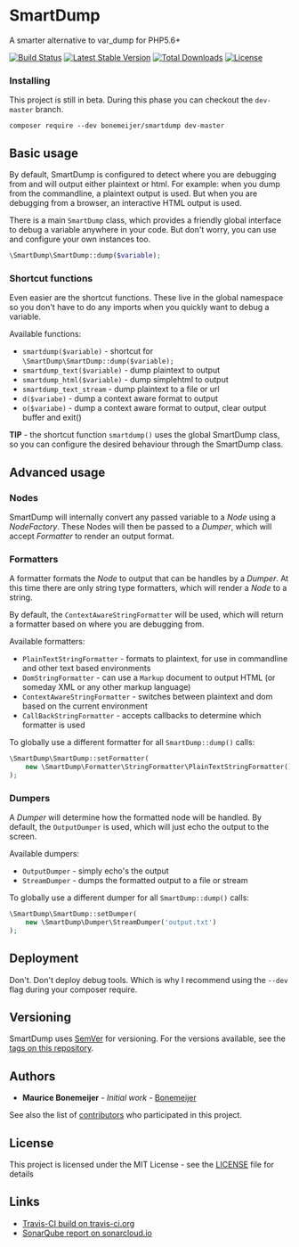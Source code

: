 # SmartDump

A smarter alternative to var_dump for PHP5.6+

[![Build Status](https://travis-ci.org/Bonemeijer/SmartDump.svg?branch=master)](https://travis-ci.org/Bonemeijer/SmartDump)
[![Latest Stable Version](https://poser.pugx.org/bonemeijer/smartdump/v/stable)](https://packagist.org/packages/bonemeijer/smartdump)
[![Total Downloads](https://poser.pugx.org/bonemeijer/smartdump/downloads)](https://packagist.org/packages/bonemeijer/smartdump)
[![License](https://poser.pugx.org/bonemeijer/smartdump/license)](https://packagist.org/packages/bonemeijer/smartdump)

### Installing

This project is still in beta. During this phase you can checkout the `dev-master` branch.

```
composer require --dev bonemeijer/smartdump dev-master
```

## Basic usage

By default, SmartDump is configured to detect where you are debugging from and will output either plaintext 
or html. For example: when you dump from the commandline, a plaintext output is used. But when you are 
debugging from a browser, an interactive HTML output is used.

There is a main `SmartDump` class, which provides a friendly global interface to debug a variable anywhere 
in your code. But don't worry, you can use and configure your own instances too.

```php
\SmartDump\SmartDump::dump($variable);
``` 


### Shortcut functions

Even easier are the shortcut functions. These live in the global namespace so you don't have to do any
imports when you quickly want to debug a variable.

Available functions:

* `smartdump($variable)` - shortcut for `\SmartDump\SmartDump::dump($variable);`
* `smartdump_text($variable)` - dump plaintext to output
* `smartdump_html($variable)` - dump simplehtml to output
* `smartdump_text_stream` - dump plaintext to a file or url
* `d($variabe)` - dump a context aware format to output
* `o($variabe)` - dump a context aware format to output, clear output buffer and exit()

**TIP** - the shortcut function `smartdump()` uses the global SmartDump class, so you can configure the desired
          behaviour through the SmartDump class.

## Advanced usage

### Nodes

SmartDump will internally convert any passed variable to a *Node* using a *NodeFactory*.
These Nodes will then be passed to a *Dumper*, which will accept *Formatter* to render an output format.


### Formatters

A formatter formats the *Node* to output that can be handles by a *Dumper*. 
At this time there are only string type formatters, which will render a *Node* to a string.

By default, the `ContextAwareStringFormatter` will be used, which will return a formatter based on where
you are debugging from.

Available formatters:

* `PlainTextStringFormatter` - formats to plaintext, for use in commandline and other text based environments
* `DomStringFormatter` - can use a `Markup` document to output HTML (or someday XML or any other markup language)
* `ContextAwareStringFormatter` - switches between plaintext and dom based on the current environment
* `CallBackStringFormatter` - accepts callbacks to determine which formatter is used

To globally use a different formatter for all `SmartDump::dump()` calls:

```php
\SmartDump\SmartDump::setFormatter(
    new \SmartDump\Formatter\StringFormatter\PlainTextStringFormatter()
);
```


### Dumpers

A *Dumper* will determine how the formatted node will be handled. By default, the `OutputDumper` is used,
which will just echo the output to the screen.

Available dumpers:

* `OutputDumper` - simply echo's the output
* `StreamDumper` - dumps the formatted output to a file or stream

To globally use a different dumper for all `SmartDump::dump()` calls:

```php
\SmartDump\SmartDump::setDumper(
    new \SmartDump\Dumper\StreamDumper('output.txt')
);
```


## Deployment

Don't. Don't deploy debug tools. Which is why I recommend using the `--dev` flag during your composer 
require. 


## Versioning

SmartDump uses [SemVer](http://semver.org/) for versioning. For the versions available, see the 
[tags on this repository](https://github.com/Bonemeijer/SmartDump/tags). 


## Authors

* **Maurice Bonemeijer** - *Initial work* - [Bonemeijer](https://github.com/Bonemeijer)

See also the list of [contributors](https://github.com/Bonemeijer/SmartDump/contributors) who participated in this 
project.


## License

This project is licensed under the MIT License - see the [LICENSE](LICENSE) file for details


## Links

* [Travis-CI build on travis-ci.org](https://travis-ci.org/Bonemeijer/SmartDump)
* [SonarQube report on sonarcloud.io](https://sonarcloud.io/dashboard?id=bonemeijer%3Asmartdump)
